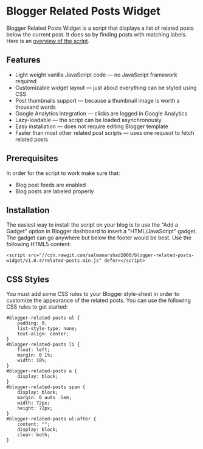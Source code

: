 # Blogger Related Posts Widget

Blogger Related Posts Widget is a script that displays a list of related posts below the current post. It does so by finding posts with matching labels. Here is an [overview of the script](https://salman-w.blogspot.com/2012/09/blogger-related-posts.html).

## Features

* Light weight vanilla JavaScript code — no JavaScript framework required
* Customizable widget layout — just about everything can be styled using CSS
* Post thumbnails support — because a thumbnail image is worth a thousand words
* Google Analytics integration — clicks are logged in Google Analytics
* Lazy-loadable — the script can be loaded asynchronously
* Easy installation — does not require editing Blogger template
* Faster than most other related post scripts — uses one request to fetch related posts

## Prerequisites

In order for the script to work make sure that:

* Blog post feeds are enabled
* Blog posts are labeled properly

## Installation

The easiest way to install the script on your blog is to use the "Add a Gadget" option in Blogger dashboard to insert a "HTML/JavaScript" gadget. The gadget can go anywhere but below the footer would be best. Use the following HTML5 content:

    <script src="//cdn.rawgit.com/salmanarshad2000/blogger-related-posts-widget/v1.0.4/related-posts.min.js" defer></script>

## CSS Styles

You must add some CSS rules to your Blogger style-sheet in order to customize the appearance of the related posts. You can use the following CSS rules to get started:

    #blogger-related-posts ul {
        padding: 0;
        list-style-type: none;
        text-align: center;
    }
    #blogger-related-posts li {
        float: left;
        margin: 0 1%;
        width: 18%;
    }
    #blogger-related-posts a {
        display: block;
    }
    #blogger-related-posts span {
        display: block;
        margin: 0 auto .5em;
        width: 72px;
        height: 72px;
    }
    #blogger-related-posts ul:after {
        content: "";
        display: block;
        clear: both;
    }
